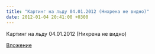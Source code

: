 ```yaml
---
title: "Картинг на льду 04.01.2012 (Нихрена не видно)"
date: 2012-01-04 20:41:00 +0300
---
```


Картинг на льду 04.01.2012 (Нихрена не видно)

[Вложение](https://vk.com/video41076938_161482321)
